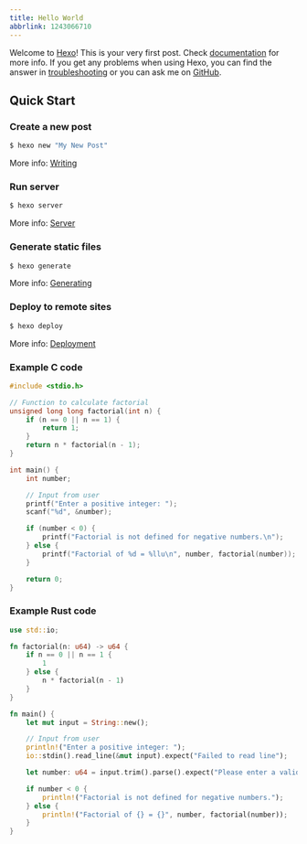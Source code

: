 ```yaml
---
title: Hello World
abbrlink: 1243066710
---
```

Welcome to [Hexo](https://hexo.io/)! This is your very first post. Check [documentation](https://hexo.io/docs/) for more info. If you get any problems when using Hexo, you can find the answer in [troubleshooting](https://hexo.io/docs/troubleshooting.html) or you can ask me on [GitHub](https://github.com/hexojs/hexo/issues).

## Quick Start

### Create a new post

``` bash
$ hexo new "My New Post"
```

More info: [Writing](https://hexo.io/docs/writing.html)

### Run server

``` bash
$ hexo server
```

More info: [Server](https://hexo.io/docs/server.html)

<!-- more -->

### Generate static files

``` bash
$ hexo generate
```

More info: [Generating](https://hexo.io/docs/generating.html)

### Deploy to remote sites

``` bash
$ hexo deploy
```

More info: [Deployment](https://hexo.io/docs/one-command-deployment.html)


### Example C code

``` c
#include <stdio.h>

// Function to calculate factorial
unsigned long long factorial(int n) {
    if (n == 0 || n == 1) {
        return 1;
    }
    return n * factorial(n - 1);
}

int main() {
    int number;

    // Input from user
    printf("Enter a positive integer: ");
    scanf("%d", &number);

    if (number < 0) {
        printf("Factorial is not defined for negative numbers.\n");
    } else {
        printf("Factorial of %d = %llu\n", number, factorial(number));
    }

    return 0;
}
```

### Example Rust code

``` rust
use std::io;

fn factorial(n: u64) -> u64 {
    if n == 0 || n == 1 {
        1
    } else {
        n * factorial(n - 1)
    }
}

fn main() {
    let mut input = String::new();

    // Input from user
    println!("Enter a positive integer: ");
    io::stdin().read_line(&mut input).expect("Failed to read line");

    let number: u64 = input.trim().parse().expect("Please enter a valid number");

    if number < 0 {
        println!("Factorial is not defined for negative numbers.");
    } else {
        println!("Factorial of {} = {}", number, factorial(number));
    }
}

```
